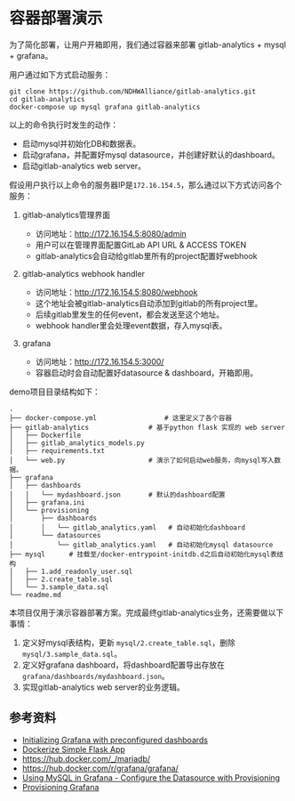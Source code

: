 # 容器部署演示

为了简化部署，让用户开箱即用，我们通过容器来部署 gitlab-analytics + mysql + grafana。

用户通过如下方式启动服务：

	git clone https://github.com/NDHWAlliance/gitlab-analytics.git
	cd gitlab-analytics
	docker-compose up mysql grafana gitlab-analytics

以上的命令执行时发生的动作：

* 启动mysql并初始化DB和数据表。
* 启动grafana，并配置好mysql datasource，并创建好默认的dashboard。
* 启动gitlab-analytics web server。

假设用户执行以上命令的服务器IP是`172.16.154.5`，那么通过以下方式访问各个服务：

1. gitlab-analytics管理界面

	* 访问地址：http://172.16.154.5:8080/admin
	* 用户可以在管理界面配置GitLab API URL & ACCESS TOKEN
	* gitlab-analytics会自动给gitlab里所有的project配置好webhook

1. gitlab-analytics webhook handler

	* 访问地址：http://172.16.154.5:8080/webhook
	* 这个地址会被gitlab-analytics自动添加到gitlab的所有project里。
	* 后续gitlab里发生的任何event，都会发送至这个地址。
	* webhook handler里会处理event数据，存入mysql表。

1. grafana

	* 访问地址：http://172.16.154.5:3000/
	* 容器启动时会自动配置好datasource & dashboard，开箱即用。

demo项目目录结构如下：

```
.
├── docker-compose.yml                 # 这里定义了各个容器
├── gitlab-analytics               # 基于python flask 实现的 web server
│   ├── Dockerfile
│   ├── gitlab_analytics_models.py
│   ├── requirements.txt
│   └── web.py                     # 演示了如何启动web服务，向mysql写入数据。
├── grafana
│   ├── dashboards
│   │   └── mydashboard.json       # 默认的dashboard配置
│   ├── grafana.ini
│   └── provisioning
│       ├── dashboards
│       │   └── gitlab_analytics.yaml   # 自动初始化dashboard
│       └── datasources
│           └── gitlab_analytics.yaml   # 自动初始化mysql datasource
├── mysql      # 挂载至/docker-entrypoint-initdb.d之后自动初始化mysql表结构
│   ├── 1.add_readonly_user.sql
│   ├── 2.create_table.sql
│   └── 3.sample_data.sql
└── readme.md
```

本项目仅用于演示容器部署方案。完成最终gitlab-analytics业务，还需要做以下事情：

1. 定义好mysql表结构，更新 `mysql/2.create_table.sql`，删除`mysql/3.sample_data.sql`。
2. 定义好grafana dashboard，将dashboard配置导出存放在`grafana/dashboards/mydashboard.json`。
3. 实现gitlab-analytics web server的业务逻辑。


## 参考资料

* [Initializing Grafana with preconfigured dashboards](https://ops.tips/blog/initialize-grafana-with-preconfigured-dashboards/)
* [Dockerize Simple Flask App](http://containertutorials.com/docker-compose/flask-simple-app.html)
* https://hub.docker.com/_/mariadb/
* https://hub.docker.com/r/grafana/grafana/
* [Using MySQL in Grafana - Configure the Datasource with Provisioning](http://docs.grafana.org/features/datasources/mysql/#configure-the-datasource-with-provisioning)
* [Provisioning Grafana](http://docs.grafana.org/administration/provisioning/)


